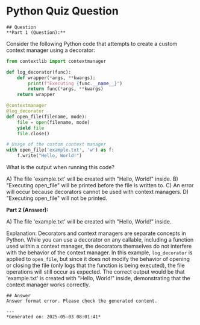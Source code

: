 # Python Quiz Question
    
    ## Question
    **Part 1 (Question):**

Consider the following Python code that attempts to create a custom context manager using a decorator:

```python
from contextlib import contextmanager

def log_decorator(func):
    def wrapper(*args, **kwargs):
        print(f"Executing {func.__name__}")
        return func(*args, **kwargs)
    return wrapper

@contextmanager
@log_decorator
def open_file(filename, mode):
    file = open(filename, mode)
    yield file
    file.close()

# Usage of the custom context manager
with open_file('example.txt', 'w') as f:
    f.write("Hello, World!")
```

What is the output when running this code?

A) The file 'example.txt' will be created with "Hello, World!" inside.
B) "Executing open_file" will be printed before the file is written to.
C) An error will occur because decorators cannot be used with context managers.
D) "Executing open_file" will not be printed.

**Part 2 (Answer):**

A) The file 'example.txt' will be created with "Hello, World!" inside.

Explanation: Decorators and context managers are separate concepts in Python. While you can use a decorator on any callable, including a function used within a context manager, the decorators themselves do not interfere with the behavior of the context manager. In this example, `log_decorator` is applied to `open_file`, but since it does not modify the behavior of opening or closing the file (only logs that the function is being executed), the file operations will still occur as expected. The correct output would be that 'example.txt' is created with "Hello, World!" inside, demonstrating that the context manager works correctly.
    
    ## Answer
    Answer format error. Please check the generated content.
    
    ---
    *Generated on: 2025-05-03 08:01:41*
    